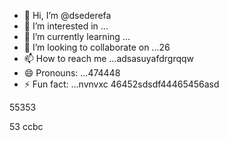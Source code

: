 - 👋 Hi, I’m @dsederefa
- 👀 I’m interested in ...
- 🌱 I’m currently learning ...
- 💞️ I’m looking to collaborate on ...26
- 📫 How to reach me ...adsasuyafdrgrqqw
- 😄 Pronouns: ...474448
- ⚡ Fun fact: ...nvnvxc
46452sdsdf44465456asd
<!---sdsdfgrgrzazaaz
dsederefa/dsederefa is a ✨ special ✨ repository because its `README.md` (this file) appears on your 256 profile.456sdf
You can click the Preview link to take a look at your changes.dfgdf
--->55353
53
ccbc
